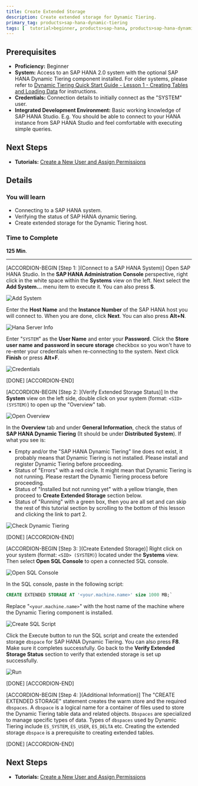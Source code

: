 ```yaml
---
title: Create Extended Storage
description: Create extended storage for Dynamic Tiering.
primary_tag: products>sap-hana-dynamic-tiering
tags: [  tutorial>beginner, products>sap-hana, products>sap-hana-dynamic-tiering, products>sap-hana-studio, topic>big-data, topic>sql ]
---
```

## Prerequisites
 - **Proficiency:** Beginner
 - **System:** Access to an SAP HANA 2.0 system with the optional SAP HANA Dynamic Tiering component installed. For older systems, please refer to [Dynamic Tiering Quick Start Guide - Lesson 1 - Creating Tables and Loading Data](http://www.sap.com/documents/2016/06/00f107f2-747c-0010-82c7-eda71af511fa.html) for instructions.
 - **Credentials:** Connection details to initially connect as the "SYSTEM" user.
 - **Integrated Development Environment:** Basic working knowledge of SAP HANA Studio. E.g. You should be able to connect to your HANA instance from SAP HANA Studio and feel comfortable with executing simple queries.

## Next Steps
 - **Tutorials:** [Create a New User and Assign Permissions](http://www.sap.com/developer/tutorials/dt-create-schema-load-data-part2.html)

## Details
### You will learn
 - Connecting to a SAP HANA system.
 - Verifying the status of SAP HANA dynamic tiering.
 - Create extended storage for the Dynamic Tiering host.

### Time to Complete
**125 Min**.

---

[ACCORDION-BEGIN [Step 1: ](Connect to a SAP HANA System)]
Open SAP HANA Studio. In the **SAP HANA Administration Console** perspective, right click in the white space within the **Systems** view on the left. Next select the **Add System...** menu item to execute it. You can also press **S**.

![Add System](add-system.png)

Enter the **Host Name** and the **Instance Number** of the SAP HANA host you will connect to. When you are done, click **Next**. You can also press **Alt+N**.

![Hana Server Info](hana-server-info.png)

Enter "`SYSTEM`" as the **User Name** and enter your **Password**. Click the **Store user name and password in secure storage** checkbox so you won't have to re-enter your credentials when re-connecting to the system. Next click **Finish** or press **Alt+F**.

![Credentials](credentials.png)

[DONE]
[ACCORDION-END]

[ACCORDION-BEGIN [Step 2: ](Verify Extended Storage Status)]
In the **System** view on the left side, double click on your system (format: `<SID> (SYSTEM)`) to open up the "Overview" tab.

![Open Overview](open-overview.png)

In the **Overview** tab and under **General Information**, check the status of **SAP HANA Dynamic Tiering** (It should be under **Distributed System**).  If what you see is:

  - Empty and/or the "SAP HANA Dynamic Tiering" line does not exist, it probably means that Dynamic Tiering is not installed. Please install and register Dynamic Tiering before proceeding.
  - Status of "Errors" with a red circle. It might mean that Dynamic Tiering is not running. Please restart the Dynamic Tiering process before proceeding.
  - Status of "Installed but not running yet" with a yellow triangle, then proceed to **Create Extended Storage** section below.
  - Status of "Running" with a green box, then you are all set and can skip the rest of this tutorial section by scrolling to the bottom of this lesson and clicking the link to part 2.

![Check Dynamic Tiering](check-dynamic-tiering.png)

[DONE]
[ACCORDION-END]

[ACCORDION-BEGIN [Step 3: ](Create Extended Storage)]
Right click on your system (format: `<SID> (SYSTEM)`) located under the **Systems** view. Then select **Open SQL Console** to open a connected SQL console.

![Open SQL Console](open-sql-console.png)

In the SQL console, paste in the following script:
``` sql
CREATE EXTENDED STORAGE AT '<your.machine.name>' size 1000 MB;`
```
Replace "`<your.machine.name>`" with the host name of the machine where the Dynamic Tiering component is installed.

![Create SQL Script](create-sql-script.png)

Click the Execute button to run the SQL script and create the extended storage `dbspace` for SAP HANA Dynamic Tiering. You can also press **F8**. Make sure it completes successfully. Go back to the **Verify Extended Storage Status** section to verify that extended storage is set up successfully.

![Run](run.png)

[DONE]
[ACCORDION-END]

[ACCORDION-BEGIN [Step 4: ](Additional Information)]
The "CREATE EXTENDED STORAGE" statement creates the warm store and the required `dbspaces`. A `dbspace` is a logical name for a container of files used to store the Dynamic Tiering table data and related objects. `Dbspaces` are specialized to manage specific types of data. Types of `dbspaces` used by Dynamic Tiering include `ES_SYSTEM`, `ES_USER`, `ES_DELTA` etc. Creating the extended storage `dbspace` is a prerequisite to creating extended tables.

[DONE]
[ACCORDION-END]

## Next Steps
  - **Tutorials:** [Create a New User and Assign Permissions](http://www.sap.com/developer/tutorials/dt-create-schema-load-data-part2.html)
